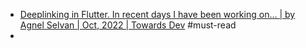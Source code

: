 - [Deeplinking in Flutter. In recent days I have been working on… | by Agnel Selvan | Oct, 2022 | Towards Dev](https://towardsdev.com/deeplinking-in-flutter-d09ad977b816) #must-read
-